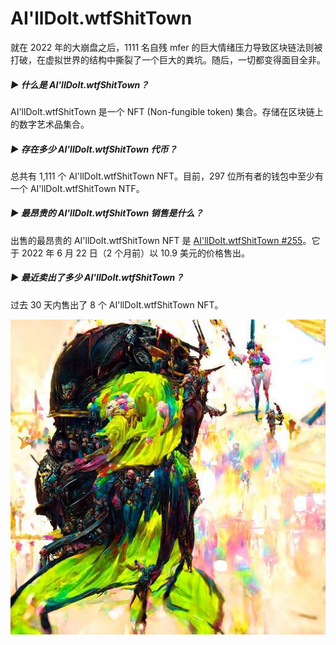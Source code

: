 # AI'llDoIt.wtfShitTown

就在 2022 年的大崩盘之后，1111 名自残 mfer 的巨大情绪压力导致区块链法则被打破，在虚拟世界的结构中撕裂了一个巨大的粪坑。随后，一切都变得面目全非。

##### ▶ 什么是 AI'llDoIt.wtfShitTown？

AI'llDoIt.wtfShitTown 是一个 NFT (Non-fungible token) 集合。存储在区块链上的数字艺术品集合。

##### ▶ 存在多少 AI'llDoIt.wtfShitTown 代币？

总共有 1,111 个 AI'llDoIt.wtfShitTown NFT。目前，297 位所有者的钱包中至少有一个 AI'llDoIt.wtfShitTown NTF。

##### ▶ 最昂贵的 AI'llDoIt.wtfShitTown 销售是什么？

出售的最昂贵的 AI'llDoIt.wtfShitTown NFT 是 [AI'llDoIt.wtfShitTown #255](https://www.nft-stats.com/asset/0xd32b79a6250d1fe0dd94aa6f1bd3c085669bdb5e/255)。它于 2022 年 6 月 22 日（2 个月前）以 10.9 美元的价格售出。

##### ▶ 最近卖出了多少 AI'llDoIt.wtfShitTown？

过去 30 天内售出了 8 个 AI'llDoIt.wtfShitTown NFT。

![unnamed](unnamed.jpg)
